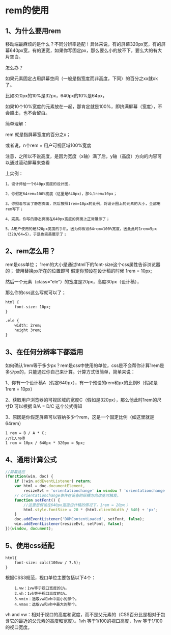 # rem的使用
## 1、为什么要用rem
移动端最麻烦的是什么？不同分辨率适配！具体来说，有的屏幕320px宽，有的屏幕640px宽，有的更宽，如果你写固定px，那么要么小的放不下，要么大的有大片空白。

怎么办？

如果元素固定占用屏幕空间（一般是指宽度而非高度，下同）的百分之xx就ok了。

比如320px的10%是32px，640px的10%是64px，

如果10个10%宽度的元素放在一起，那肯定就是100%，即挤满屏幕（宽度），不会超出，也不会留白。

简单理解：

rem 就是指屏幕宽度的百分之x；

或者说，n个rem = 用户可视区域100%宽度

注意，之所以不说高度，是因为宽度（x轴）满了后，y轴（高度）方向的内容可以通过滚动屏幕来查看

上实例：


```
1、设计师给一个640px宽度的设计图，

2、你假定64rem=100%宽度（这里是640px），那么1rem=10px；

3、你照着写出了静态页面，然后按照1rem=10px的比例，将设计图上的元素的大小，全部用rem写下；

4、完美，你写的静态页面在640px宽度的页面上正常展示了；

5、A用户使用的是320px宽度的手机，因为你假设64rem=100%宽度，因此此时1rem=5px（320/64=5），于是也完美展示了；
```

## 2、rem怎么用？
rem是css单位；
1rem的大小是通过html下的font-size这个css属性告诉浏览器的；
使用替换px所在的位置即可
假定你预设在设计稿的时候 1rem = 10px;

然后一个元素（class=”ele”）的宽度是20px，高度30px（设计稿），

那么你的css这么写就可以了；

```html
html {
    font-size: 10px;
}

.ele {
    width: 2rem;
    height 3rem;
}
```

## 3、在任何分辨率下都适用
如何确认1rem等于多少px？rem是css中使用的单位，css是不会帮你计算1rem是多少px的，只能通过你自己来计算。计算方式很简单，简单来说：

1、你有一个设计稿A（假定640px），有一个预设的rem和px的比例B（假如是1rem = 10px）

2、获取用户浏览器的可视区域的宽度C（假如是320px），那么他此时1rem的尺寸D 可以根据 B/A = D/C 这个公式得知

3、原因是你假定屏幕可以容纳多少个rem，这是一个固定比例（如这里就是64rem）
```
1 rem = B / A * C;
//代入可得
1 rem = 10px / 640px * 320px = 5px;
```
## 4、通用计算公式
```js
//屏幕适应
(function(win, doc) {
    if (!win.addEventListener) return;
    var html = doc.documentElement,
        resizeEvt = 'orientationchange' in window ? 'orientationchange' : 'resize';
    // orientationchange事件在设备的纵横方向改变时触发。
    function setFont() {
        //这里是假设在640px宽度设计稿的情况下，1rem = 20px；
        html.style.fontSize = 20 * (html.clientWidth / 640) + 'px';
    }
    doc.addEventListener('DOMContentLoaded', setFont, false);
    win.addEventListener(resizeEvt, setFont, false);
})(window, document);
```
## 5、使用css适配
```html
html{
    font-size: calc(100vw / 7.5);
}　　
```
 根据CSS3规范，视口单位主要包括以下4个：
```
    1.vw：1vw等于视口宽度的1%。
    2.vh：1vh等于视口高度的1%。
    3.vmin：选取vw和vh中最小的那个。
    4.vmax：选取vw和vh中最大的那个。
```
vh and vw：相对于视口的高度和宽度，而不是父元素的（CSS百分比是相对于包含它的最近的父元素的高度和宽度）。1vh 等于1/100的视口高度，1vw 等于1/100的视口宽度。